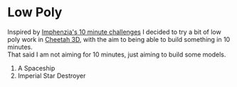 # Low Poly  
  
Inspired by [Imphenzia's 10 minute challenges](https://www.youtube.com/channel/UCzfWju7SFoWLCyV_gDVCrGA/videos) I 
decided to try a bit of low poly work in [Cheetah 3D](https://www.cheetah3d.com), with the aim to being able to build something in 10 minutes.  
That said I am not aiming for 10 minutes, just aiming to build some models.

1. A Spaceship
2. Imperial Star Destroyer


